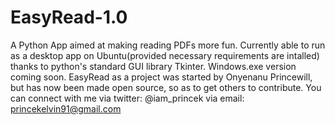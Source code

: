 # EasyRead-1.0
A Python App aimed at making reading PDFs more fun. Currently able to run as a desktop app on Ubuntu(provided necessary requirements are intalled) thanks to python's standard GUI library Tkinter. Windows.exe version coming soon.
EasyRead as a project was started by Onyenanu Princewill, but has now been made open source, so as to get others to contribute.
You can connect with me via twitter: @iam_princek
via email: princekelvin91@gmail.com





